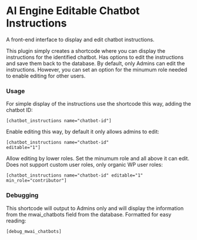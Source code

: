 # AI Engine Editable Chatbot Instructions
A front-end interface to display and edit chatbot instructions.

This plugin simply creates a shortcode where you can display the instructions for the identified chatbot. Has options to edit the instructions and save them back to the database. By default, only Admins can edit the instructions. However, you can set an option for the minumum role needed to enable editing for other users.

### Usage

For simple display of the instructions use the shortcode this way, adding the chatbot ID:

<code>[chatbot_instructions name="chatbot-id"]</code>

Enable editing this way, by default it only allows admins to edit:

<code>[chatbot_instructions name="chatbot-id" editable="1"]</code>

Allow editing by lower roles. Set the minumum role and all above it can edit. Does not support custom user roles, only organic WP user roles:

<code>[chatbot_instructions name="chatbot-id" editable="1" min_role="contributor"]</code>

### Debugging

This shortcode will output to Admins only and will display the information from the mwai_chatbots field from the database. Formatted for easy reading:

<code>[debug_mwai_chatbots]</code>
